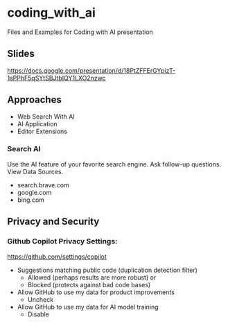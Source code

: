# coding_with_ai
Files and Examples for Coding with AI presentation

## Slides
https://docs.google.com/presentation/d/18PtZFFErGYpizT-1sPPhF5qSYtSBJtbIQY1LXO2nzwc

## Approaches
- Web Search With AI
- AI Application
- Editor Extensions

### Search AI
Use the AI feature of your favorite search engine. Ask follow-up questions. View Data Sources.
- search.brave.com
- google.com
- bing.com

## Privacy and Security
### Github Copilot Privacy Settings:
https://github.com/settings/copilot

- Suggestions matching public code (duplication detection filter)
  - Allowed (perhaps results are more robust) or
  - Blocked (protects against bad code bases)
- Allow GitHub to use my data for product improvements
  - Uncheck
- Allow GitHub to use my data for AI model training
  - Disable
